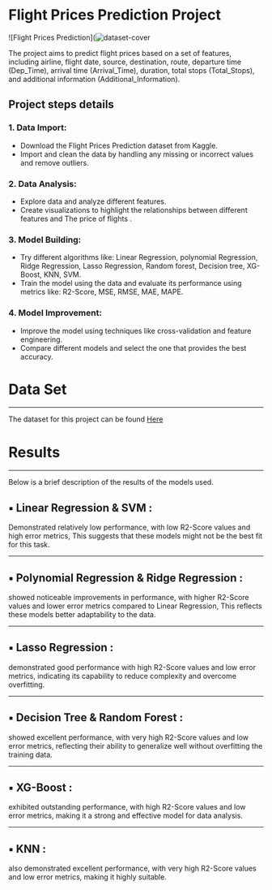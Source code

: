 # **Flight Prices Prediction Project**
![Flight Prices Prediction](![dataset-cover](https://github.com/user-attachments/assets/ce835284-0eac-4633-9e4f-a7ee8fae4fab)


The project aims to predict flight prices based on a set of features, including airline, flight date, source, destination, route, departure time (Dep_Time), arrival time (Arrival_Time), duration, total stops (Total_Stops), and additional information (Additional_Information).

## Project steps details 
### 1. Data Import:
+ Download the Flight Prices Prediction dataset from Kaggle.
+ Import and clean the data by handling any missing or incorrect values and remove outliers. 

### 2. Data Analysis:
* Explore data and analyze different features.
* Create visualizations to highlight the relationships between different features and The price of flights .

### 3. Model Building:
* Try different algorithms like: Linear Regression, polynomial Regression, Ridge Regression, Lasso Regression, Random forest, Decision tree, XG-Boost, KNN, SVM.   
* Train the model using the data and evaluate its performance using metrics like: R2-Score, MSE, RMSE, MAE, MAPE.
 
### 4. Model Improvement:
* Improve the model using techniques like cross-validation and feature engineering.
* Compare different models and select the one that provides the best accuracy.

# Data Set 
__________________________________________________________
The dataset for this project can be found [Here](https://www.kaggle.com/datasets/muhammadbinimran/flight-price-prediction/data)

# Results 
___________________________________________________________
Below is a brief description of the results of the models used. 

## ▪ Linear Regression & SVM :
Demonstrated relatively low performance, with low R2-Score values ​​and high error metrics, This suggests that these models might not be the best fit for this task.
______________________________________________________________
## ▪ Polynomial Regression & Ridge Regression :
showed noticeable improvements in performance, with higher R2-Score values and lower error metrics compared to Linear Regression, This reflects these models better adaptability to the data.
___________________________________________________________________
## ▪ Lasso Regression :
demonstrated good performance with high R2-Score values and low error metrics, indicating its capability to reduce complexity and overcome overfitting.
____________________________________________________________________
## ▪ Decision Tree & Random Forest :  
showed excellent performance, with very high R2-Score values and low error metrics, reflecting their ability to generalize well without overfitting the training data.
______________________________________________________________________
## ▪ XG-Boost :
exhibited outstanding performance, with high R2-Score values and low error metrics, making it a strong and effective model for data analysis.
____________________________________________________________________________
## ▪ KNN :
also demonstrated excellent performance, with very high R2-Score values and low error metrics, making it highly suitable.


